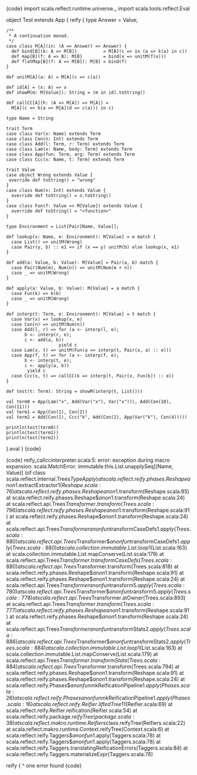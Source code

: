 {code}
import scala.reflect.runtime.universe._
import scala.tools.reflect.Eval

object Test extends App {
  reify {
    type Answer = Value;

    /**
     * A continuation monad.
     */
    case class M[A](in: (A => Answer) => Answer) {
      def bind[B](k: A => M[B])          = M[B](c => in (a => k(a) in c))
      def map[B](f: A => B): M[B]        = bind(x => unitM(f(x)))
      def flatMap[B](f: A => M[B]): M[B] = bind(f)
    }

    def unitM[A](a: A) = M[A](c => c(a))

    def id[A] = (x: A) => x
    def showM(m: M[Value]): String = (m in id).toString()

    def callCC[A](h: (A => M[A]) => M[A]) =
      M[A](c => h(a => M[A](d => c(a))) in c)

    type Name = String

    trait Term
    case class Var(x: Name) extends Term
    case class Con(n: Int) extends Term
    case class Add(l: Term, r: Term) extends Term
    case class Lam(x: Name, body: Term) extends Term
    case class App(fun: Term, arg: Term) extends Term
    case class Ccc(x: Name, t: Term) extends Term

    trait Value
    case object Wrong extends Value {
     override def toString() = "wrong"
    }
    case class Num(n: Int) extends Value {
      override def toString() = n.toString()
    }
    case class Fun(f: Value => M[Value]) extends Value {
      override def toString() = "<function>"
    }

    type Environment = List[Pair[Name, Value]];

    def lookup(x: Name, e: Environment): M[Value] = e match {
      case List() => unitM(Wrong)
      case Pair(y, b) :: e1 => if (x == y) unitM(b) else lookup(x, e1)
    }

    def add(a: Value, b: Value): M[Value] = Pair(a, b) match {
      case Pair(Num(m), Num(n)) => unitM(Num(m + n))
      case _ => unitM(Wrong)
    }

    def apply(a: Value, b: Value): M[Value] = a match {
      case Fun(k) => k(b)
      case _ => unitM(Wrong)
    }

    def interp(t: Term, e: Environment): M[Value] = t match {
      case Var(x) => lookup(x, e)
      case Con(n) => unitM(Num(n))
      case Add(l, r) => for (a <- interp(l, e);
           b <- interp(r, e);
           c <- add(a, b))
                        yield c
      case Lam(x, t) => unitM(Fun(a => interp(t, Pair(x, a) :: e)))
      case App(f, t) => for (a <- interp(f, e);
           b <- interp(t, e);
           c <- apply(a, b))
            yield c
      case Ccc(x, t) => callCC(k => interp(t, Pair(x, Fun(k)) :: e))
    }

    def test(t: Term): String = showM(interp(t, List()))

    val term0 = App(Lam("x", Add(Var("x"), Var("x"))), Add(Con(10), Con(11)))
    val term1 = App(Con(1), Con(2))
    val term2 = Add(Con(1), Ccc("k", Add(Con(2), App(Var("k"), Con(4)))))

    println(test(term0))
    println(test(term1))
    println(test(term2))
  }.eval
}
{code}

{code}
reify_callccinterpreter.scala:5: error: exception during macro expansion: 
scala.MatchError: immutable.this.List.unapplySeq[(Name, Value)] (of class scala.reflect.internal.Trees$TypeApply)
  at scala.reflect.reify.phases.Reshape$$anon$1.extractExtractor$1(Reshape.scala:76)
  at scala.reflect.reify.phases.Reshape$$anon$1.transform(Reshape.scala:85)
  at scala.reflect.reify.phases.Reshape$$anon$1.transform(Reshape.scala:24)
  at scala.reflect.api.Trees$Transformer.transform(Trees.scala:796)
  at scala.reflect.reify.phases.Reshape$$anon$1.transform(Reshape.scala:91)
  at scala.reflect.reify.phases.Reshape$$anon$1.transform(Reshape.scala:24)
  at scala.reflect.api.Trees$Transformer$$anonfun$transformCaseDefs$1.apply(Trees.scala:880)
  at scala.reflect.api.Trees$Transformer$$anonfun$transformCaseDefs$1.apply(Trees.scala:880)
  at scala.collection.immutable.List.loop$1(List.scala:163)
  at scala.collection.immutable.List.mapConserve(List.scala:179)
  at scala.reflect.api.Trees$Transformer.transformCaseDefs(Trees.scala:880)
  at scala.reflect.api.Trees$Transformer.transform(Trees.scala:818)
  at scala.reflect.reify.phases.Reshape$$anon$1.transform(Reshape.scala:91)
  at scala.reflect.reify.phases.Reshape$$anon$1.transform(Reshape.scala:24)
  at scala.reflect.api.Trees$Transformer$$anonfun$transform$5.apply(Trees.scala:780)
  at scala.reflect.api.Trees$Transformer$$anonfun$transform$5.apply(Trees.scala:778)
  at scala.reflect.api.Trees$Transformer.atOwner(Trees.scala:893)
  at scala.reflect.api.Trees$Transformer.transform(Trees.scala:777)
  at scala.reflect.reify.phases.Reshape$$anon$1.transform(Reshape.scala:91)
  at scala.reflect.reify.phases.Reshape$$anon$1.transform(Reshape.scala:24)
  at scala.reflect.api.Trees$Transformer$$anonfun$transformStats$2.apply(Trees.scala:886)
  at scala.reflect.api.Trees$Transformer$$anonfun$transformStats$2.apply(Trees.scala:884)
  at scala.collection.immutable.List.loop$1(List.scala:163)
  at scala.collection.immutable.List.mapConserve(List.scala:179)
  at scala.reflect.api.Trees$Transformer.transformStats(Trees.scala:884)
  at scala.reflect.api.Trees$Transformer.transform(Trees.scala:794)
  at scala.reflect.reify.phases.Reshape$$anon$1.transform(Reshape.scala:91)
  at scala.reflect.reify.phases.Reshape$$anon$1.transform(Reshape.scala:24)
  at scala.reflect.reify.Phases$$anonfun$mkReificationPipeline$1.apply(Phases.scala:26)
  at scala.reflect.reify.Phases$$anonfun$mkReificationPipeline$1.apply(Phases.scala:16)
  at scala.reflect.reify.Reifier.liftedTree1$1(Reifier.scala:69)
  at scala.reflect.reify.Reifier.reification(Reifier.scala:54)
  at scala.reflect.reify.package$.reifyTree(package.scala:38)
  at scala.reflect.makro.runtime.Reifiers$class.reifyTree(Reifiers.scala:22)
  at scala.reflect.makro.runtime.Context.reifyTree(Context.scala:6)
  at scala.reflect.reify.Taggers$$anonfun$1.apply(Taggers.scala:78)
  at scala.reflect.reify.Taggers$$anonfun$1.apply(Taggers.scala:78)
  at scala.reflect.reify.Taggers.translatingReificationErrors(Taggers.scala:84)
  at scala.reflect.reify.Taggers.materializeExpr(Taggers.scala:78)

  reify {
        ^
one error found
{code}
